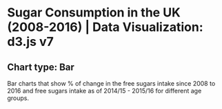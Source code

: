 # Sugar Consumption in the UK (2008-2016) | Data Visualization: d3.js v7

## Chart type: Bar

<!-- Description/ -->
Bar charts that show % of change in the free sugars intake since 2008 to 2016 and free sugars intake as of 2014/15 - 2015/16 for different age groups.
